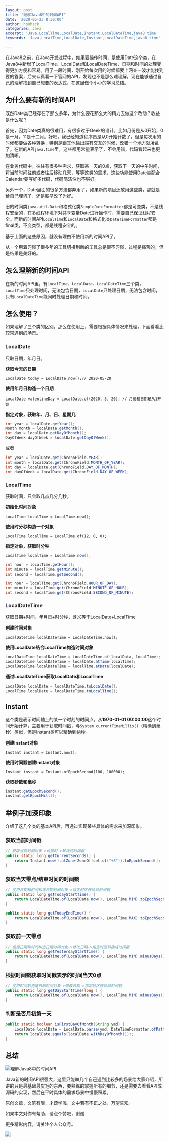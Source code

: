 ```yaml
---
layout: post
title: "理解Java8中的时间API"
date: '2020-05-23 8:30:00'
author: hoohack
categories: Java
excerpt: 'Java,LocalTime,LocalDate,Instant,LocalDateTime,java8 time'
keywords: 'Java,LocalTime,LocalDate,Instant,LocalDateTime,java8 time'

---
```


在Java8之前，在Java开发过程中，如果要操作时间，是使用Date这个类，在Java8中新增了LocalTime、LocalDate和LocalDateTime，日期和时间的处理变得更加方便和容易。用了一段时间，刚开始每次用的时候都要上网查一波才能找到要的答案，后来认真看一下官网的API，发现也不是那么难理解，现在能够通过自己的理解找到自己想要的表达式，在这里做个小小的学习总结。

## 为什么要有新的时间API
既然Date类已经存在了那么多年，为什么要花那么大的精力去做这个改动？收益是什么呢？

首先，因为Date类真的很难用，有很多过于Geek的设计，比如月份是从0开始，0是一月，11是十二月。好吧，我已经知道程序员是从0开始计数了，但是每次用的时候都要做各种转换，特别是跟其他输出端有交互的时候，改错一个地方就凌乱了。在新的API`java.time`里，这些都用常量表示了，不会用错，代码看起来也更加清晰。

<!--more-->

在业务代码中，往往有很多种需求，获取某一天的0点，获取下一天的中午时间，将当前时间往前或者往后移动几天，等等这类的需求，这些功能使用Date类配合Calendar要写好多代码，代码简洁性也不够好。

另外一个，Date里面的很多方法都弃用了，如果新的项目还敢用这些类，那就是给自己埋坑了，还是趁早改了为好。

旧的时间类`java.util.Date`和格式化类`SimpleDateFormatter`都是可变类，不是线程安全的，在多线程环境下对共享变量Date进行操作时，需要自己保证线程安全。而新的时间API`LocalTime`和`LocalDate`和格式化类`DateTimeFormatter`都是final类，不变类型，都是线程安全的。

基于上面的这些原因，就没有理由不使用新的时间API了。

从一个用着习惯了很多年的工具切换到新的工具总是很不习惯，过程是痛苦的，但是结果是美好的。

## 怎么理解新的时间API
在新的时间API里，有`LocalTime`、`LocalDate`、`LocalDateTime`三个类，`LocalTime`只处理时间，无法包含日期，`LocalDate`只处理日期，无法包含时间，只有`LocalDateTime`能同时处理日期和时间。

## 怎么使用？
如果理解了三个类的区别，那么在使用上，需要根据具体情况来处理，下面看看比较常遇到的场景。

### LocalDate
只取日期，年月日。

**获取今天的日期**

```LocalDate today = LocalDate.now();// 2020-05-20```

**使用年月日构造一个日期**

```LocalDate valentineDay = LocalDate.of(2020, 5, 20); // 月份和日期是从1开始```

**指定对象，获取年、月、日、星期几**
```java
int year = localDate.getYear();
Month month = localDate.getMonth();
int day = localDate.getDayOfMonth();
DayOfWeek dayOfWeek = localDate.getDayOfWeek();
```

或者

```java
int year = localDate.get(ChronoField.YEAR);
int month = localDate.get(ChronoField.MONTH_OF_YEAR);
int day = localDate.get(ChronoField.DAY_OF_MONTH);
int dayOfWeek = localDate.get(ChronoField.DAY_OF_WEEK);
```

### LocalTime
获取时间，只会取几点几分几秒。

**初始化时间对象**

```LocalTime localTime = LocalTime.now();```

**使用时分秒构造一个对象**

```LocalTime localTime = LocalTime.of(12, 0, 0);```

**指定对象，获取时分秒**

```java
LocalTime localTime = LocalTime.now();

int hour = localTime.getHour();
int minute = localTime.getMinute();
int second = localTime.getSecond();

int hour = localTime.get(ChronoField.HOUR_OF_DAY);
int minute = localTime.get(ChronoField.MINUTE_OF_HOUR);
int second = localTime.get(ChronoField.SECOND_OF_MINUTE);
```

### LocalDateTime
获取日期+时间，年月日+时分秒，含义等于LocalDate+LocalTime

**创建时间对象**

```LocalDateTime localDateTime = LocalDateTime.now();```

**使用LocalDate结合LocalTime构造时间对象**
```java
LocalDateTime localDateTime = LocalDateTime.of(localData, localTime);
LocalDateTime localDateTime = localDate.atTime(localTime);
LocalDateTime localDateTime = localTime.atDate(localDate);
```

**通过LocalDateTime获取LocalDate和LocalTime**

```java
LocalDate localDate = localDateTime.toLocalDate();
LocalTime localDate = localDateTime.toLocalTime();
```

## Instant
这个类是表示时间轴上的某一个时刻的时间点。从**1970-01-01 00:00:00**这个时间开始计算，主要用于获取时间戳，与`System.currentTimeMillis()`（精确到毫秒）类似，但是Instant类可以精确到纳秒。

**创建Instant对象**

```Instant instant = Instant.now();```

**使用时间戳创建Instant对象**

```Instant instant = Instant.ofEpochSecond(100, 100000);```

**获取秒数和毫秒**

```java
instant.getEpochSecond();
instant.getEpochMill();
```

## 举例子加深印象
介绍了这几个类的基本API后，再通过实现某些具体的需求来加深印象。

### 获取当前时间戳

```java
// 获取当前时间对象->设置时->转换成时间戳
public static long getCurrentSeconds() {
	return Instant.now().atZone(ZoneOffset.of("+8")).toEpochSecond();
}
```

### 获取当天零点/结束时间的时间戳
```java
// 使用日期和时间构造日期时间对象->指定时区转换成时间戳
public static long getTodayStartTime() {
	return LocalDateTime.of(LocalDate.now(), LocalTime.MIN).toEpochSecond(ZoneOffset.of("+8"));
}

public static long getTodayEndTime() {
    return LocalDateTime.of(LocalDate.now(), LocalTime.MAX).toEpochSecond(ZoneOffset.of("+8"));
}

```

### 获取前一天零点
```java
// 使用日期和时间构造日期时间对象->修改日期->指定时区转换成时间戳
public static long getYesterdayStartTime() {
	return LocalDateTime.of(LocalDate.now(), LocalTime.MIN).minusDays(1).toEpochSecond(ZoneOffset.of("+8"));
}
```

### 根据时间戳获取时间戳表示的时间当天0点
```java
// 使用时间戳构造日期时间对象->修改日期->指定时区转换成时间戳
public static long getDayStartTime(long ) {
	return LocalDateTime.of(LocalDate.now(), LocalTime.MIN).minusDays(1).toEpochSecond(ZoneOffset.of("+8"));
}
```

### 判断是否月初第一天
```java
public static boolean isFirstDayOfMonth(String ymd) {
    LocalDate localDate = LocalDate.parse(ymd, DateTimeFormatter.ofPattern("yyyyMMdd"));
    return localDate.equals(localDate.withDayOfMonth(1));
}
```

## 总结

![理解Java8中的时间API](https://www.hoohack.me/assets/images/2020/05/understand-java-8-time.png)

Java新的时间API很强大，这里只能举几个自己遇到比较多的场景给大家介绍，所讲的只是最基础最皮毛的东西，要熟练的掌握所有的细节，还是需要去看看API或源码的实现，然后在平时具体的需求场景中慢慢积累。

原创文章，文笔有限，才疏学浅，文中若有不正之处，万望告知。

如果本文对你有帮助，请点个赞吧，谢谢

更多精彩内容，请关注个人公众号。

![](https://www.hoohack.me/assets/images/qrcode.jpg)
